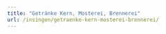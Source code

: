 ```yaml
---
title: "Getränke Kern, Mosterei, Brennerei"
url: /insingen/getraenke-kern-mosterei-brennerei/
---
```

